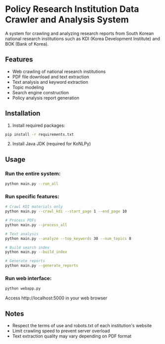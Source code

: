 # Policy Research Institution Data Crawler and Analysis System

A system for crawling and analyzing research reports from South Korean national research institutions such as KDI (Korea Development Institute) and BOK (Bank of Korea).

## Features

- Web crawling of national research institutions
- PDF file download and text extraction
- Text analysis and keyword extraction
- Topic modeling
- Search engine construction
- Policy analysis report generation

## Installation

1. Install required packages:
```bash
pip install -r requirements.txt
```

2. Install Java JDK (required for KoNLPy)

## Usage

### Run the entire system:
```bash
python main.py --run_all
```

### Run specific features:
```bash
# Crawl KDI materials only
python main.py --crawl_kdi --start_page 1 --end_page 10

# Process PDFs
python main.py --process_all

# Text analysis
python main.py --analyze --top_keywords 30 --num_topics 8

# Build search index
python main.py --build_index

# Generate reports
python main.py --generate_reports
```

### Run web interface:
```bash
python webapp.py
```
Access http://localhost:5000 in your web browser

## Notes

- Respect the terms of use and robots.txt of each institution's website
- Limit crawling speed to prevent server overload
- Text extraction quality may vary depending on PDF format